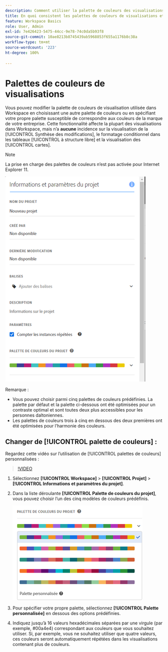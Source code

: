 ```yaml
---
description: Comment utiliser la palette de couleurs des visualisations dans Analysis Workspace
title: En quoi consistent les palettes de couleurs de visualisations et comment fonctionnent-elles ?
feature: Workspace Basics
role: User, Admin
exl-id: 7e426423-5475-44cc-9e78-74c0da5b93f8
source-git-commit: 10ae8213b8745439ab5968853f655a1176b8c38a
workflow-type: tm+mt
source-wordcount: '223'
ht-degree: 100%

---
```


# Palettes de couleurs de visualisations

Vous pouvez modifier la palette de couleurs de visualisation utilisée dans Workspace en choisissant une autre palette de couleurs ou en spécifiant votre propre palette susceptible de correspondre aux couleurs de la marque de votre entreprise. Cette fonctionnalité affecte la plupart des visualisations dans Workspace, mais n’a **aucune** incidence sur la visualisation de la [!UICONTROL Synthèse des modifications], le formatage conditionnel dans les tableaux [!UICONTROL à structure libre] et la visualisation des [!UICONTROL cartes].

>[!NOTE]
>
>La prise en charge des palettes de couleurs n’est pas activée pour Internet Explorer 11.

![](assets/color_palettes.png)

Remarque :

* Vous pouvez choisir parmi cinq palettes de couleurs prédéfinies. La palette par défaut et la palette ci-dessous ont été optimisées pour un contraste optimal et sont toutes deux plus accessibles pour les personnes daltoniennes.
* Les palettes de couleurs trois à cinq en dessous des deux premières ont été optimisées pour l’harmonie des couleurs.

## Changer de [!UICONTROL palette de couleurs] :

Regardez cette vidéo sur l’utilisation de [!UICONTROL palettes de couleurs] personnalisées :

>[!VIDEO](https://video.tv.adobe.com/v/23876/?quality=12)

1. Sélectionnez **[!UICONTROL Workspace]** > **[!UICONTROL Projet]** > **[!UICONTROL Informations et paramètres du projet]**.
1. Dans la liste déroulante **[!UICONTROL Palette de couleurs du projet]**, vous pouvez choisir l’un des cinq modèles de couleurs prédéfinis.

   ![](assets/custom_palette.png)

1. Pour spécifier votre propre palette, sélectionnez **[!UICONTROL Palette personnalisée]** en dessous des options prédéfinies.
1. Indiquez jusqu’à 16 valeurs hexadécimales séparées par une virgule (par exemple, #00a4e4) correspondant aux couleurs que vous souhaitez utiliser. Si, par exemple, vous ne souhaitez utiliser que quatre valeurs, ces couleurs seront automatiquement répétées dans les visualisations contenant plus de couleurs.

